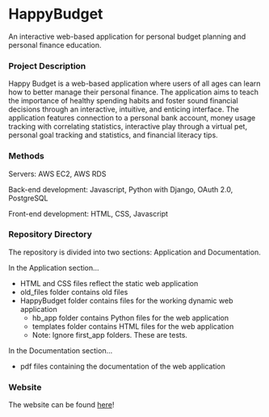 # HappyBudget
An interactive web-based application for personal budget planning and personal finance education.

### Project Description
Happy Budget is a web-based application where users of all ages can learn how to better manage their personal finance. The application aims to teach the importance of healthy spending habits and foster sound financial decisions through an interactive, intuitive, and enticing interface. The application features  connection to a personal bank account, money usage tracking with correlating statistics, interactive play through a virtual pet, personal goal tracking and statistics, and financial literacy tips.

### Methods
Servers: AWS EC2, AWS RDS

Back-end development: Javascript, Python with Django, OAuth 2.0, PostgreSQL

Front-end development: HTML, CSS, Javascript

### Repository Directory
The repository is divided into two sections: Application and Documentation.

In the Application section...
- HTML and CSS files reflect the static web application
- old_files folder contains old files
- HappyBudget folder contains files for the working dynamic web application
    - hb_app folder contains Python files for the web application
    - templates folder contains HTML files for the web application
    - Note: Ignore first_app folders. These are tests.

In the Documentation section...
- pdf files containing the documentation of the web application

### Website
The website can be found [here](http://ec2-13-59-126-243.us-east-2.compute.amazonaws.com:8000/hb_app/login)!

